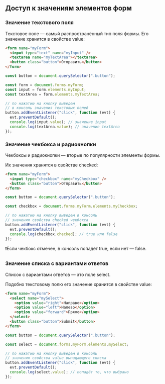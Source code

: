 ## Доступ к значениям элементов форм

### Значение текстового поля

Текстовое поле — самый распространённый тип поля формы. Его значение хранится в свойстве value:

```html
<form name="myForm">
  <input type="text" name="myInput" />
  <textarea name="myTextArea"></textarea>
  <button class="button">Отправить</button>
</form>
```

```javascript
const button = document.querySelector(".button");

const form = document.forms.myForm;
const input = form.elements.myInput;
const textArea = form.elements.myTextArea;

// по нажатию на кнопку выведем
// в консоль значения текстовых полей
button.addEventListener("click", function (evt) {
  evt.preventDefault();
  console.log(input.value); // значение input
  console.log(textArea.value); // значение textArea
});
```

### Значение чекбокса и радиокнопки

Чекбоксы и радиокнопки — вторые по популярности элементы формы.

Их значения хранятся в свойстве checked:

```html
<form name="myForm">
  <input type="checkbox" name="myCheckbox" />
  <button class="button">Отправить</button>
</form>
```

```javascript
const button = document.querySelector(".button");

const checkbox = document.forms.myForm.elements.myCheckbox;

// по нажатию на кнопку выведем в консоль
// значения свойства checked чекбокса
button.addEventListener("click", function (evt) {
  evt.preventDefault();
  console.log(checkbox.checked); // true или false
});
```

❗Если чекбокс отмечен, в консоль попадёт true, если нет — false.

### Значение списка с вариантами ответов

Список с вариантами ответов — это поле select.

Подобно текстовому полю его значение хранится в свойстве value:

```html
<form name="myForm">
  <select name="mySelect">
    <option value="right">Направо</option>
    <option value="left">Налево</option>
    <option value="forward">Прямо</option>
  </select>
  <button class="button">Submit</button>
</form>
```

```javascript
const button = document.querySelector(".button");

const select = document.forms.myForm.elements.mySelect;

// по нажатию на кнопку выведем в консоль
// значения свойства value выпадающего списка
button.addEventListener("click", function (evt) {
  evt.preventDefault();
  console.log(select.value); // попадёт то, что выбрано
});
```

